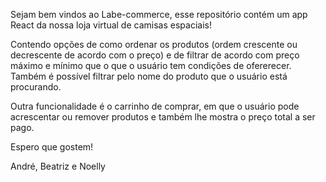 Sejam bem vindos ao Labe-commerce, esse repositório contém um app React da nossa loja virtual de camisas espaciais! 

Contendo opções de como ordenar os produtos (ordem crescente ou decrescente de acordo com o preço) e de filtrar de acordo com preço máximo e mínimo que o que o usuário tem condições de ofererecer. Também é possível filtrar pelo nome do produto que o usuário está procurando.

Outra funcionalidade é o carrinho de comprar, em que o usuário pode acrescentar ou remover produtos e também lhe mostra o preço total a ser pago.

Espero que gostem! 

André, Beatriz e Noelly
